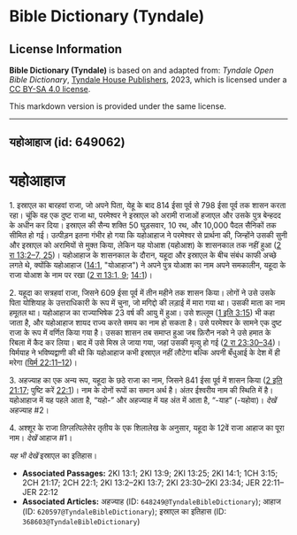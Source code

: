 # Bible Dictionary (Tyndale)

## License Information

**Bible Dictionary (Tyndale)** is based on and adapted from: _Tyndale Open Bible Dictionary_, [Tyndale House Publishers](https://tyndaleopenresources.com/), 2023, which is licensed under a [CC BY-SA 4.0 license](https://creativecommons.org/licenses/by-sa/4.0/legalcode.en).

This markdown version is provided under the same license.



--------------------------------

## यहोआहाज (id: 649062)

यहोआहाज
=======

1\. इस्राएल का बारहवां राजा, जो अपने पिता, येहू के बाद 814 ईसा पूर्व से 798 ईसा पूर्व तक शासन करता रहा। चूंकि वह एक दुष्ट राजा था, परमेश्वर ने इस्राएल को अरामी राजाओं हजाएल और उसके पुत्र बेन्हदद के अधीन कर दिया। इस्राएल की सैन्य शक्ति 50 घुड़सवार, 10 रथ, और 10,000 पैदल सैनिकों तक सीमित हो गई। उत्पीड़न इतना गंभीर हो गया कि यहोआहाज ने परमेश्वर से प्रार्थना की, जिन्होंने उसकी सुनी और इस्राएल को अरामियों से मुक्त किया, लेकिन यह योआश (यहोआश) के शासनकाल तक नहीं हुआ ([2 रा 13:2–7, 25](https://ref.ly/2Kgs13:2-2Kgs13:7,2Kgs13:25))। यहोआहाज के शासनकाल के दौरान, यहूदा और इस्राएल के बीच संबंध काफी अच्छे लगते थे, क्योंकि यहोआहाज ([14:1](https://ref.ly/2Kgs14:1), "योआहाज") ने अपने पुत्र योआश का नाम अपने समकालीन, यहूदा के राजा योआश के नाम पर रखा ([2 रा 13:1, 9](https://ref.ly/2Kgs13:1,2Kgs13:9); [14:1](https://ref.ly/2Kgs14:1))।

2\. यहूदा का सत्रहवां राजा, जिसने 609 ईसा पूर्व में तीन महीने तक शासन किया। लोगों ने उसे उसके पिता योशियाह के उत्तराधिकारी के रूप में चुना, जो मगिद्दो की लड़ाई में मारा गया था। उसकी माता का नाम हमूतल था। यहोआहाज का राज्याभिषेक 23 वर्ष की आयु में हुआ। उसे शल्लूम ([1 इति 3:15](https://ref.ly/1Chr3:15)) भी कहा जाता है, और यहोआहाज शायद राज्य करते समय का नाम हो सकता है। उसे परमेश्वर के सामने एक दुष्ट राजा के रूप में वर्णित किया गया है। उसका शासन तब समाप्त हुआ जब फ़िरौन नको ने उसे हमात के रिबला में कैद कर लिया। बाद में उसे मिस्र ले जाया गया, जहां उसकी मृत्यु हो गई ([2 रा 23:30–34](https://ref.ly/2Kgs23:30-2Kgs23:34))। यिर्मयाह ने भविष्यद्वाणी की थी कि यहोआहाज कभी इस्राएल नहीं लौटेगा बल्कि अपनी बँधुआई के देश में ही मरेगा ([यिर्म 22:11–12](https://ref.ly/Jer22:11-Jer22:12))।

3\. अहज्याह का एक अन्य रूप, यहूदा के छठे राजा का नाम, जिसने 841 ईसा पूर्व में शासन किया ([2 इति 21:17](https://ref.ly/2Chr21:17); पुष्टि करें [22:1](https://ref.ly/2Chr22:1))। नाम के दोनों रूपों का समान अर्थ है। अंतर ईश्वरीय नाम की स्थिति में है। यहोआहाज में यह पहले आता है, “यहो\-” और अहज्याह में यह अंत में आता है, “\-याह” (\-यहोवा)। *देखें* अहज्याह \#2।

4\. अश्शूर के राजा तिग्लत्पिलेसेर तृतीय के एक शिलालेख के अनुसार, यहूदा के 12वें राजा आहाज का पूरा नाम। *देखें* आहाज \#1।

*यह भी देखें* इस्राएल का इतिहास।

* **Associated Passages:** 2KI 13:1; 2KI 13:9; 2KI 13:25; 2KI 14:1; 1CH 3:15; 2CH 21:17; 2CH 22:1; 2KI 13:2–2KI 13:7; 2KI 23:30–2KI 23:34; JER 22:11–JER 22:12
* **Associated Articles:** अहज्याह (ID: `648249@TyndaleBibleDictionary`); आहाज (ID: `620597@TyndaleBibleDictionary`); इस्राएल का इतिहास  (ID: `368603@TyndaleBibleDictionary`)

